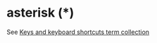 # asterisk (\*)

See [Keys and keyboard shortcuts term collection](https://worldready.cloudapp.net/Styleguide/Read?id=2700&topicid=27401)
